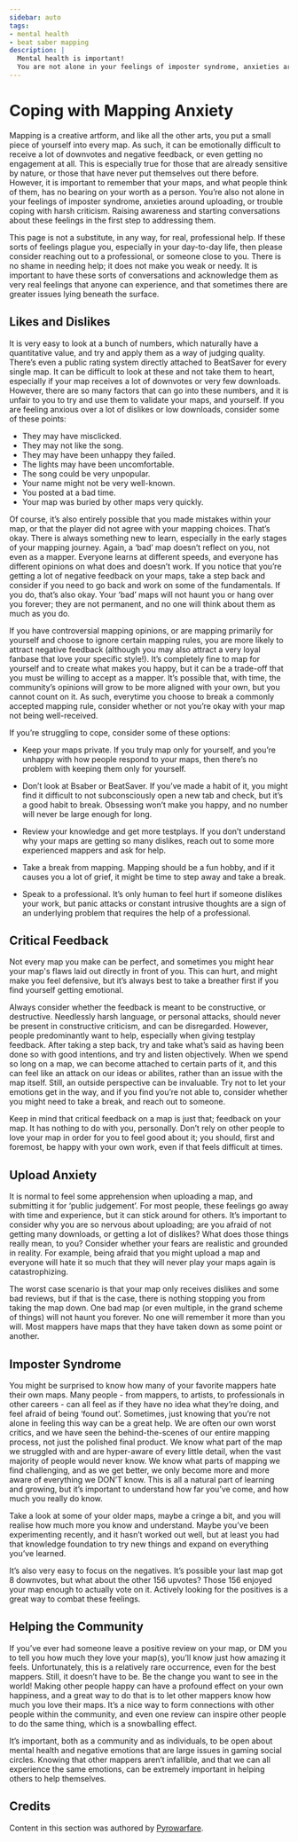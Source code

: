 ```yaml
---
sidebar: auto
tags:
- mental health
- beat saber mapping
description: |
  Mental health is important!
  You are not alone in your feelings of imposter syndrome, anxieties around uploading, or trouble coping with harsh criticism. Read more on coping with these feeling here!
---
```


# Coping with Mapping Anxiety
Mapping is a creative artform, and like all the other arts, you put a small piece of yourself into every map. As such, it can be emotionally difficult to receive a lot of downvotes and negative feedback, or even getting no engagement at all. This is especially true for those that are already sensitive by nature, or those that have never put themselves out there before. However, it is important to remember that your maps, and what people think of them, has no bearing on your worth as a person. You’re also not alone in your feelings of imposter syndrome, anxieties around uploading, or trouble coping with harsh criticism. Raising awareness and starting conversations about these feelings in the first step to addressing them. 

This page is not a substitute, in any way, for real, professional help. If these sorts of feelings plague you, especially in your day-to-day life, then please consider reaching out to a professional, or someone close to you. There is no shame in needing help; it does not make you weak or needy. It is important to have these sorts of conversations and acknowledge them as very real feelings that anyone can experience, and that sometimes there are greater issues lying beneath the surface. 

## Likes and Dislikes

It is very easy to look at a bunch of numbers, which naturally have a quantitative value, and try and apply them as a way of judging quality. There’s even a public rating system directly attached to BeatSaver for every single map. It can be difficult to look at these and not take them to heart, especially if your map receives a lot of downvotes or very few downloads. However, there are so many factors that can go into these numbers, and it is unfair to you to try and use them to validate your maps, and yourself. If you are feeling anxious over a lot of dislikes or low downloads, consider some of these points:

* They may have misclicked.
* They may not like the song.
* They may have been unhappy they failed.
* The lights may have been uncomfortable.
* The song could be very unpopular.
* Your name might not be very well-known.
* You posted at a bad time.
* Your map was buried by other maps very quickly.

Of course, it’s also entirely possible that you made mistakes within your map, or that the player did not agree with your mapping choices. That’s okay. There is always something new to learn, especially in the early stages of your mapping journey. Again, a ‘bad’ map doesn’t reflect on you, not even as a mapper. Everyone learns at different speeds, and everyone has different opinions on what does and doesn’t work. If you notice that you’re getting a lot of negative feedback on your maps, take a step back and consider if you need to go back and work on some of the fundamentals. If you do, that’s also okay. Your ‘bad’ maps will not haunt you or hang over you forever; they are not permanent, and no one will think about them as much as you do. 

If you have controversial mapping opinions, or are mapping primarily for yourself and choose to ignore certain mapping rules, you are more likely to attract negative feedback (although you may also attract a very loyal fanbase that love your specific style!). It’s completely fine to map for yourself and to create what makes you happy, but it can be a trade-off that you must be willing to accept as a mapper. It’s possible that, with time, the community’s opinions will grow to be more aligned with your own, but you cannot count on it. As such, everytime you choose to break a commonly accepted mapping rule, consider whether or not you’re okay with your map not being well-received.  

If you’re struggling to cope, consider some of these options:

* Keep your maps private. If you truly map only for yourself, and you’re unhappy with how people respond to your maps, then there’s no problem with keeping them only for yourself.

* Don’t look at Bsaber or BeatSaver. If you’ve made a habit of it, you might find it difficult to not subconsciously open a new tab and check, but it’s a good habit to break. Obsessing won’t make you happy, and no number will never be large enough for long. 

* Review your knowledge and get more testplays. If you don’t understand why your maps are getting so many dislikes, reach out to some more experienced mappers and ask for help.

* Take a break from mapping. Mapping should be a fun hobby, and if it causes you a lot of grief, it might be time to step away and take a break.

* Speak to a professional. It’s only human to feel hurt if someone dislikes your work, but panic attacks or constant intrusive thoughts are a sign of an underlying problem that requires the help of a professional.


## Critical Feedback
Not every map you make can be perfect, and sometimes you might hear your map's flaws laid out directly in front of you. This can hurt, and might make you feel defensive, but it’s always best to take a breather first if you find yourself getting emotional.

Always consider whether the feedback is meant to be constructive, or destructive. Needlessly harsh language, or personal attacks, should never be present in constructive criticism, and can be disregarded. However, people predominantly want to help, especially when giving testplay feedback. After taking a step back, try and take what’s said as having been done so with good intentions, and try and listen objectively. When we spend so long on a map, we can become attached to certain parts of it, and this can feel like an attack on our ideas or abilites, rather than an issue with the map itself. Still, an outside perspective can be invaluable. Try not to let your emotions get in the way, and if you find you’re not able to, consider whether you might need to take a break, and reach out to someone. 

Keep in mind that critical feedback on a map is just that; feedback on your map. It has nothing to do with you, personally. Don’t rely on other people to love your map in order for you to feel good about it; you should, first and foremost, be happy with your own work, even if that feels difficult at times. 


## Upload Anxiety
It is normal to feel some apprehension when uploading a map, and submitting it for ‘public judgement’. For most people, these feelings go away with time and experience, but it can stick around for others. It’s important to consider why you are so nervous about uploading; are you afraid of not getting many downloads, or getting a lot of dislikes? What does those things really mean, to you? Consider whether your fears are realistic and grounded in reality. For example, being afraid that you might upload a map and everyone will hate it so much that they will never play your maps again is catastrophizing.  

The worst case scenario is that your map only receives dislikes and some bad reviews, but if that is the case, there is nothing stopping you from taking the map down. One bad map (or even multiple, in the grand scheme of things) will not haunt you forever. No one will remember it more than you will. Most mappers have maps that they have taken down as some point or another.

## Imposter Syndrome

You might be surprised to know how many of your favorite mappers hate their own maps. Many people - from mappers, to artists, to professionals in other careers - can all feel as if they have no idea what they’re doing, and feel afraid of being ‘found out’. Sometimes, just knowing that you’re not alone in feeling this way can be a great help. We are often our own worst critics, and we have seen the behind-the-scenes of our entire mapping process, not just the polished final product. We know what part of the map we struggled with and are hyper-aware of every little detail, when the vast majority of people would never know. We know what parts of mapping we find challenging, and as we get better, we only become more and more aware of everything we DON’T know. This is all a natural part of learning and growing, but it’s important to understand how far you’ve come, and how much you really do know.

Take a look at some of your older maps, maybe a cringe a bit, and you will realise how much more you know and understand. Maybe you’ve been experimenting recently, and it hasn’t worked out well, but at least you had that knowledge foundation to try new things and expand on everything you’ve learned. 

It’s also very easy to focus on the negatives. It’s possible your last map got 8 downvotes, but what about the other 156 upvotes? Those 156 enjoyed your map enough to actually vote on it. Actively looking for the positives is a great way to combat these feelings.


## Helping the Community
If you’ve ever had someone leave a positive review on your map, or DM you to tell you how much they love your map(s), you’ll know just how amazing it feels. Unfortunately, this is a relatively rare occurrence, even for the best mappers. Still, it doesn’t have to be. Be the change you want to see in the world! Making other people happy can have a profound effect on your own happiness, and a great way to do that is to let other mappers know how much you love their maps. It’s a nice way to form connections with other people within the community, and even one review can inspire other people to do the same thing, which is a snowballing effect. 

It’s important, both as a community and as individuals, to be open about mental health and negative emotions that are large issues in gaming social circles. Knowing that other mappers aren’t infallible, and that we can all experience the same emotions, can be extremely important in helping others to help themselves.

## Credits
Content in this section was authored by [Pyrowarfare](./mapping-credits.md#pyrowarfare).
